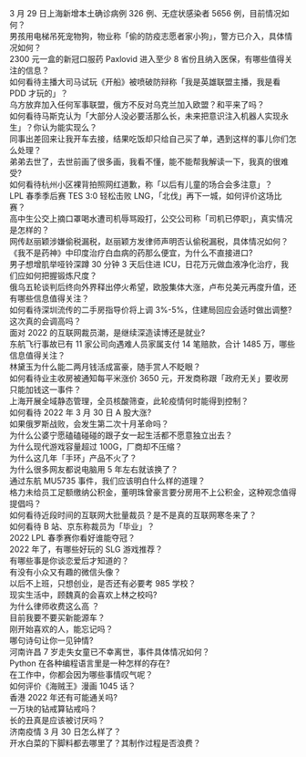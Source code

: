 3 月 29 日上海新增本土确诊病例 326 例、无症状感染者 5656 例，目前情况如何？  
男孩用电梯吊死宠物狗，物业称「偷的防疫志愿者家小狗」，警方已介入，具体情况如何？  
2300 元一盒的新冠口服药 Paxlovid 进入至少 8 省份且纳入医保，有哪些值得关注的信息？  
如何看待主播大司马试玩《开船》被喷破防辩称「我是英雄联盟主播，我是看 PDD 才玩的」？  
乌方放弃加入任何军事联盟，俄方不反对乌克兰加入欧盟？和平来了吗？  
如何看待马斯克认为「大部分人没必要活那么长，未来把意识注入机器人实现永生」？你认为能实现么？  
同事出差回来让我开车去接，结果吃饭却只给自己买了单，遇到这样的事儿你们怎么处理？  
弟弟去世了，去世前画了很多画，我看不懂，能不能帮我解读一下，我真的很难受?  
如何看待杭州小区裸背拍照网红道歉，称「以后有儿童的场合会多注意」？  
LPL 春季季后赛 TES 3:0 轻松击败 LNG，「北伐」再下一城，如何评价这场比赛？  
高中生公交上摘口罩喝水遭司机辱骂殴打，公交公司称「司机已停职」，真实情况是怎样的？  
网传赵丽颖涉嫌偷税漏税，赵丽颖方发律师声明否认偷税漏税，具体情况如何？  
《我不是药神》中印度治疗白血病的药那么便宜，为什么不直接进口?  
男子想增肌举哑铃深蹲 30 分钟 3 天后住进 ICU，日花万元做血液净化治疗，我们应如何把握锻炼尺度？  
俄乌五轮谈判后终向外界释出停火希望，欧股集体大涨，卢布兑美元再度升值，还有哪些信息值得关注？  
如何看待深圳流传的二手房指导价将上调 3%-5%，住建局回应会适时做出调整? 这次真的会调高吗？  
面对 2022 的互联网裁员潮，是继续深造读博还是就业?  
东航飞行事故已有 11 家公司向遇难人员家属支付 14 笔赔款，合计 1485 万，哪些信息值得关注？  
林黛玉为什么能二两月钱活成富豪，随手赏人不眨眼？  
如何看待业主收房被通知每平米涨价 3650 元，开发商称跟「政府无关」要收房只能加钱这一事件？  
上海开展全域静态管理，全员核酸筛查，此轮疫情何时能得到控制？  
如何看待 2022 年 3 月 30 日 A 股大涨?  
如果俄罗斯战败，会发生第二次十月革命吗？  
为什么公婆宁愿磕磕碰碰的跟子女一起生活都不愿意独立出去？  
为什么现代游戏容量超过 100G，厂商却不压缩？  
为什么这几年「手环」产品不火了？  
为什么很多网友都说电脑用 5 年左右就该换了？  
通过东航 MU5735 事件，我们应该明白什么样的道理？  
格力未给员工足额缴纳公积金，董明珠曾豪言要分房用不上公积金，这种观念值得提倡吗？  
如何看待近段时间的互联网大批量裁员？是不是真的互联网寒冬来了？  
如何看待 B 站、京东称裁员为「毕业」？  
2022 LPL 春季赛你看好谁能夺冠？  
2022 年了，有哪些好玩的 SLG 游戏推荐？  
有哪些事是你谈恋爱后才知道的？  
有没有小众又有趣的微信头像？  
以后不上班，只想创业，是否还有必要考 985 学校？  
现实生活中，顾魏真的会喜欢上林之校吗?  
为什么律师收费这么高 ？  
目前我要不要买新能源车？  
刚开始喜欢的人，能忘记吗？  
哪句诗句让你一见钟情?  
河南许昌 7 岁走失女童已不幸离世，事件具体情况如何？  
Python 在各种编程语言里是一种怎样的存在?  
在工作中，你都会因为哪些事情叹气呢？  
如何评价《海贼王》漫画 1045 话？  
香港 2022 年还有可能通关吗?  
一万块的钻戒算钻戒吗？  
长的丑真是应该被讨厌吗？  
济南疫情 3 月 30 日怎么样了？  
开水白菜的下脚料都去哪里了？其制作过程是否浪费？  
